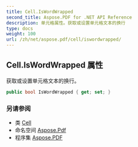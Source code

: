 ```yaml
---
title: Cell.IsWordWrapped
second_title: Aspose.PDF for .NET API Reference
description: 单元格属性。获取或设置单元格文本的换行
type: docs
weight: 100
url: /zh/net/aspose.pdf/cell/iswordwrapped/
---
```

## Cell.IsWordWrapped 属性

获取或设置单元格文本的换行。

```csharp
public bool IsWordWrapped { get; set; }
```

### 另请参阅

* 类 [Cell](../)
* 命名空间 [Aspose.Pdf](../../../aspose.pdf/)
* 程序集 [Aspose.PDF](../../../)